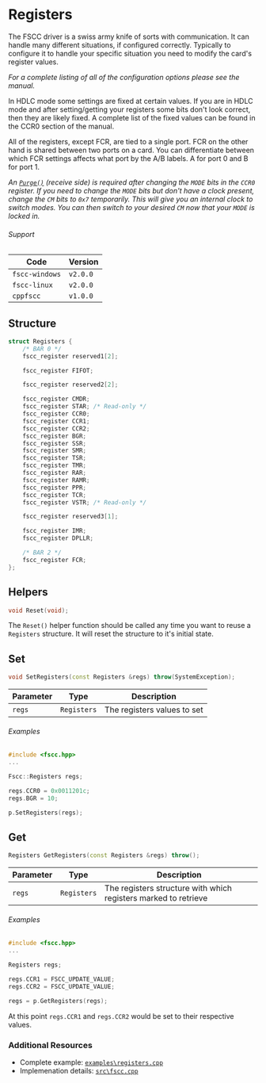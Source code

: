# Registers

The FSCC driver is a swiss army knife of sorts with communication. It can
handle many different situations, if configured correctly. Typically to
configure it to handle your specific situation you need to modify the card's
register values.

_For a complete listing of all of the configuration options please see the 
manual._

In HDLC mode some settings are fixed at certain values. If you are in
HDLC mode and after setting/getting your registers some bits don't look correct,
then they are likely fixed. A complete list of the fixed values can be found in 
the CCR0 section of the manual.

All of the registers, except FCR, are tied to a single port. FCR on the other hand 
is shared between two ports on a card. You can differentiate between which FCR 
settings affects what port by the A/B labels. A for port 0 and B for port 1.

_An [`Purge()`](https://github.com/commtech/cppfscc/blob/master/docs/purge.md) (receive side)
is required after changing the `MODE` bits in the `CCR0` register. If you need to change
the `MODE` bits but don't have a clock present, change the `CM` bits to `0x7` temporarily. This will give 
you an internal clock to switch modes. You can then switch to your desired `CM` now that your `MODE` is 
locked in._


###### Support
| Code           | Version
| -------------- | --------
| `fscc-windows` | `v2.0.0` 
| `fscc-linux`   | `v2.0.0` 
| `cppfscc`      | `v1.0.0`


## Structure
```c++
struct Registers {
    /* BAR 0 */
    fscc_register reserved1[2];

    fscc_register FIFOT;

    fscc_register reserved2[2];

    fscc_register CMDR;
    fscc_register STAR; /* Read-only */
    fscc_register CCR0;
    fscc_register CCR1;
    fscc_register CCR2;
    fscc_register BGR;
    fscc_register SSR;
    fscc_register SMR;
    fscc_register TSR;
    fscc_register TMR;
    fscc_register RAR;
    fscc_register RAMR;
    fscc_register PPR;
    fscc_register TCR;
    fscc_register VSTR; /* Read-only */

    fscc_register reserved3[1];

    fscc_register IMR;
    fscc_register DPLLR;

    /* BAR 2 */
    fscc_register FCR;
};
```


## Helpers
```c
void Reset(void);
```

The `Reset()` helper function should be called any time you want to reuse a
`Registers` structure. It will reset the structure to it's initial state.


## Set
```c++
void SetRegisters(const Registers &regs) throw(SystemException);
```

| Parameter | Type        | Description
| ----------| ----------- | ---------------------------
| `regs`    | `Registers` | The registers values to set

###### Examples
```c++
#include <fscc.hpp>
...

Fscc::Registers regs;

regs.CCR0 = 0x0011201c;
regs.BGR = 10;

p.SetRegisters(regs);
```


## Get
```c++
Registers GetRegisters(const Registers &regs) throw();
```

| Parameter | Type        | Description
| ----------| ----------- | ---------------------------------------------------------------
| `regs`    | `Registers` | The registers structure with which registers marked to retrieve

###### Examples
```c++
#include <fscc.hpp>
...

Registers regs;

regs.CCR1 = FSCC_UPDATE_VALUE;
regs.CCR2 = FSCC_UPDATE_VALUE;

regs = p.GetRegisters(regs);
```

At this point `regs.CCR1` and `regs.CCR2` would be set to their respective
values.


### Additional Resources
- Complete example: [`examples\registers.cpp`](https://github.com/commtech/cppfscc/blob/master/examples/registers.cpp)
- Implemenation details: [`src\fscc.cpp`](https://github.com/commtech/cppfscc/blob/master/src/fscc.cpp)
